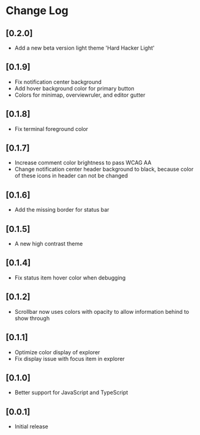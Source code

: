 # Change Log

## [0.2.0]

- Add a new beta version light theme 'Hard Hacker Light'

## [0.1.9]

- Fix notification center background
- Add hover background color for primary button
- Colors for minimap, overviewruler, and editor gutter

## [0.1.8]

- Fix terminal foreground color

## [0.1.7]

- Increase comment color brightness to pass WCAG AA
- Change notification center header background to black, because color of these icons in header can not be changed

## [0.1.6]

- Add the missing border for status bar

## [0.1.5]

- A new high contrast theme

## [0.1.4]

- Fix status item hover color when debugging

## [0.1.2]

- Scrollbar now uses colors with opacity to allow information behind to show through

## [0.1.1]

- Optimize color display of explorer
- Fix display issue with focus item in explorer

## [0.1.0]

- Better support for JavaScript and TypeScript

## [0.0.1]

- Initial release
